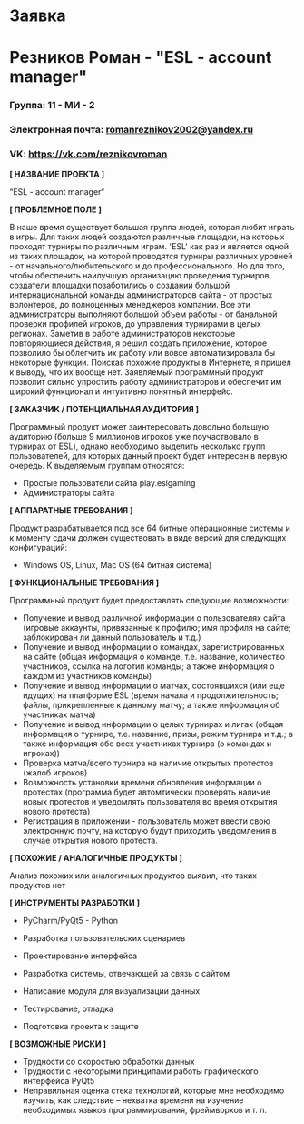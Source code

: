# Заявка
# Резников Роман - "ESL - account manager"


### Группа: 11 - МИ - 2
### Электронная почта: romanreznikov2002@yandex.ru
### VK: https://vk.com/reznikovroman


**[ НАЗВАНИЕ ПРОЕКТА ]**  

“ESL - account manager“


**[ ПРОБЛЕМНОЕ ПОЛЕ ]**  

В наше время существует большая группа людей, которая любит играть в игры. Для таких людей создаются различные площадки, на которых проходят турниры по различным играм. 'ESL' как раз и является одной из таких площадок, на которой проводятся турниры различных уровней - от начального/любительского и до профессионального. Но для того, чтобы обеспечить наилучшую организацию проведения турниров, создатели площадки позаботились о создании большой интернациональной команды администраторов сайта - от простых волонтеров, до полноценных менеджеров компании. 
Все эти администраторы выполняют большой объем работы - от банальной проверки профилей игроков, до управления турнирами в целых регионах. Заметив в работе администраторов некоторые повторяющиеся действия, я решил создать приложение, которое позволило бы облегчить их работу или вовсе автоматизировала бы некоторые функции. Поискав похожие продукты в Интернете, я пришел к выводу, что их вообще нет.
Заявляемый программный продукт позволит сильно упростить работу администраторов и обеспечит им широкий функционал и интуитивно понятный интерфейс. 


**[ ЗАКАЗЧИК / ПОТЕНЦИАЛЬНАЯ АУДИТОРИЯ ]**  

Программный продукт может заинтересовать довольно большую аудиторию (больше 9 миллионов игроков уже поучаствовало в турнирах от ESL), однако необходимо выделить несколько групп пользователей, для которых данный проект будет интересен в первую очередь. К выделяемым группам относятся:

* Простые пользователи сайта play.eslgaming 
* Администраторы сайта


**[ АППАРАТНЫЕ ТРЕБОВАНИЯ ]** 

Продукт разрабатывается под все 64 битные операционные системы и к моменту сдачи должен существовать в виде версий для следующих конфигураций:

* Windows OS, Linux, Mac OS (64 битная система)


**[ ФУНКЦИОНАЛЬНЫЕ ТРЕБОВАНИЯ ]** 

Программный продукт будет предоставлять следующие возможности:
* Получение и вывод различной информации о пользователях сайта (игровые аккаунты, привязанные к профилю; имя профиля на сайте; заблокирован ли данный пользователь и т.д.)
* Получение и вывод информации о командах, зарегистрированных на сайте (общая информация о команде, т.е. название, количество участников, ссылка на логотип команды; а также информация о каждом из участников команды)
* Получение и вывод информации о матчах, состоявшихся (или еще идущих) на платформе ESL (время начала и продолжительность; файлы, прикрепленные к данному матчу; а также информация об участниках матча)
* Получение и вывод информации о целых турнирах и лигах (общая информация о турнире, т.е. название, призы, режим турнира и т.д.; а также информация обо всех участниках турнира (о командах и игроках))
* Проверка матча/всего турнира на наличие открытых протестов (жалоб игроков)
* Возможность установки времени обновления информации о протестах (программа будет 
автомтически проверять наличие новых протестов и уведомлять пользователя во время открытия нового протеста)
* Регистрация в приложении - пользователь может ввести свою электронную почту, на которую будут приходить уведомления в случае открытия нового протеста.


**[ ПОХОЖИЕ / АНАЛОГИЧНЫЕ ПРОДУКТЫ ]** 

Анализ похожих или аналогичных продуктов выявил, что таких продуктов нет


**[ ИНСТРУМЕНТЫ РАЗРАБОТКИ ]** 

*	PyCharm/PyQt5 - Python

*	Разработка пользовательских сценариев
*	Проектирование интерфейса
* Разработка системы, отвечающей за связь с сайтом
*	Написание модуля для визуализации данных
*	Тестирование, отладка
*	Подготовка проекта к защите


**[ ВОЗМОЖНЫЕ РИСКИ ]**  

*	Трудности со скоростью обработки данных
* Трудности с некоторыми принципами работы графического интерфейса PyQt5
*	Неправильная оценка стека технологий, которые мне необходимо изучить, как следствие – нехватка времени на изучение необходимых языков программирования, фреймворков и т. п.









